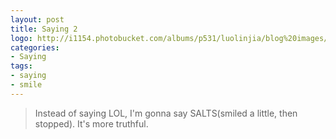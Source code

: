 ```yaml
---
layout: post
title: Saying 2
logo: http://i1154.photobucket.com/albums/p531/luolinjia/blog%20images/20150130_zpscb2017da.jpg
categories:
- Saying
tags:
- saying
- smile
---
```


> Instead of saying LOL, I'm gonna say SALTS(smiled a little, then stopped). It's more truthful. 

